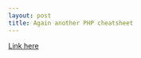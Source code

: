 ```yaml
---
layout: post
title: Again another PHP cheatsheet
---
```


[Link here](https://www.icloud.com/iw/#pages/BAKkL1FCYhJM7V5p9XOBN89ufa4zVBCVfD6F/PHP_cheat_sheet)